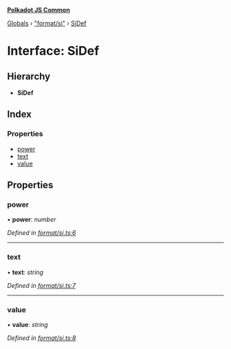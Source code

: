 **[Polkadot JS Common](../README.md)**

[Globals](../globals.md) › ["format/si"](../modules/_format_si_.md) › [SiDef](_format_si_.sidef.md)

# Interface: SiDef

## Hierarchy

* **SiDef**

## Index

### Properties

* [power](_format_si_.sidef.md#power)
* [text](_format_si_.sidef.md#text)
* [value](_format_si_.sidef.md#value)

## Properties

###  power

• **power**: *number*

*Defined in [format/si.ts:6](https://github.com/polkadot-js/common/blob/e2ec7d0/packages/util/src/format/si.ts#L6)*

___

###  text

• **text**: *string*

*Defined in [format/si.ts:7](https://github.com/polkadot-js/common/blob/e2ec7d0/packages/util/src/format/si.ts#L7)*

___

###  value

• **value**: *string*

*Defined in [format/si.ts:8](https://github.com/polkadot-js/common/blob/e2ec7d0/packages/util/src/format/si.ts#L8)*